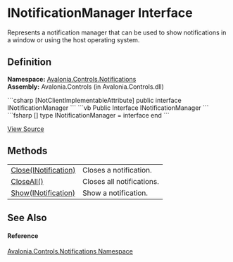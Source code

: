 # INotificationManager Interface


Represents a notification manager that can be used to show notifications in a window or using the host operating system.



## Definition
**Namespace:** <a href="N_Avalonia_Controls_Notifications">Avalonia.Controls.Notifications</a>  
**Assembly:** Avalonia.Controls (in Avalonia.Controls.dll)

<Tabs groupId="api-code-preview">
<TabItem value="csharp" label="C#">
```csharp
[NotClientImplementableAttribute]
public interface INotificationManager
```
</TabItem>
<TabItem value="vb" label="VB">
```vb
<NotClientImplementableAttribute>
Public Interface INotificationManager
```
</TabItem>
<TabItem value="fsharp" label="F#">
```fsharp
[<NotClientImplementableAttribute>]
type INotificationManager = interface end
```
</TabItem>
</Tabs>



<a href="https://github.com/AvaloniaUI/Avalonia/tree/master/src/Avalonia.Controls/Notifications/INotificationManager.cs" title="View the source code">View Source</a>



## Methods
<table>
<tr>
<td><a href="M_Avalonia_Controls_Notifications_INotificationManager_Close">Close(INotification)</a></td>
<td>Closes a notification.</td>
</tr>
<tr>
<td><a href="M_Avalonia_Controls_Notifications_INotificationManager_CloseAll">CloseAll()</a></td>
<td>Closes all notifications.</td>
</tr>
<tr>
<td><a href="M_Avalonia_Controls_Notifications_INotificationManager_Show">Show(INotification)</a></td>
<td>Show a notification.</td>
</tr>
</table>

## See Also


#### Reference
<a href="N_Avalonia_Controls_Notifications">Avalonia.Controls.Notifications Namespace</a>  

